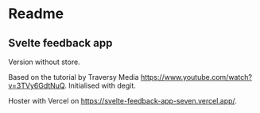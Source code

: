 # Readme

## Svelte feedback app

Version without store.

Based on the tutorial by Traversy Media https://www.youtube.com/watch?v=3TVy6GdtNuQ.
Initialised with degit.

Hoster with Vercel on https://svelte-feedback-app-seven.vercel.app/.

